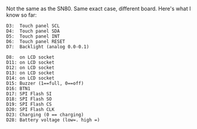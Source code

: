 Not the same as the SN80. Same exact case, different board.  Here's what I know so far:
```
D3:  Touch panel SCL
D4:  Touch panel SDA
D5:  Touch panel INT
D6:  Touch panel RESET
D7:  Backlight (analog 0.0-0.1)

D8:  on LCD socket
D11: on LCD socket
D12: on LCD socket
D13: on LCD socket
D14: on LCD socket
D15: Buzzer (1==full, 0==off)
D16: BTN1
D17: SPI Flash SI
D18: SPI Flash SO
D19: SPI Flash CS
D20: SPI Flash CLK
D23: Charging (0 == charging)
D28: Battery voltage (low=. high =)
```
